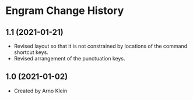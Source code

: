 Engram Change History
====================

1.1 (2021-01-21)
----------------
* Revised layout so that it is not constrained by locations of the command shortcut keys.
* Revised arrangement of the punctuation keys.

1.0 (2021-01-02)
----------------
* Created by Arno Klein

